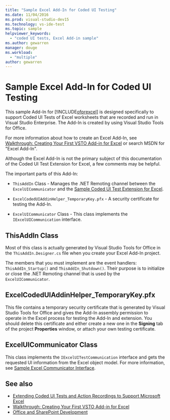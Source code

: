 ```yaml
---
title: "Sample Excel Add-In for Coded UI Testing"
ms.date: 11/04/2016
ms.prod: visual-studio-dev15
ms.technology: vs-ide-test
ms.topic: sample
helpviewer_keywords: 
  - "coded UI tests, Excel Add-in sample"
ms.author: gewarren
manager: douge
ms.workload: 
  - "multiple"
author: gewarren
---
```

# Sample Excel Add-In for Coded UI Testing
This sample Add-In for [!INCLUDE[ofprexcel](../test/includes/ofprexcel_md.md)] is designed specifically to support Coded UI Tests of Excel worksheets that are recorded and run in Visual Studio Enterprise. The Add-In is created by using Visual Studio Tools for Office.

 For more information about how to create an Excel Add-In, see [Walkthrough: Creating Your First VSTO Add-in for Excel](http://msdn.microsoft.com/Library/a855e2be-3ecf-4112-a7f5-ec0f7fad3b5f) or search MSDN for "Excel Add-In".

 Although the Excel Add-In is not the primary subject of this documentation of the Coded UI Test Extension for Excel, a few comments may be helpful.

 The important parts of this Add-In:

-   `ThisAddIn`  Class - Manages the .NET Remoting channel between the `ExcelUICommunicator` and the [Sample Coded UI Test Extension for Excel](../test/sample-coded-ui-test-extension-for-excel.md).

-   `ExcelCodedUIAddinHelper_TemporaryKey.pfx`  - A security certificate for testing the Add-In.

-   `ExcelUICommunicator`  Class - This class implements the `IExcelUICommunication` interface.

## ThisAddIn Class
 Most of this class is actually generated by Visual Studio Tools for Office in the `ThisAddIn.Designer.cs` file when you create your Excel Add-In project.

 The members that you must implement are the event handlers: `ThisAddIn_Startup()` and `ThisAddIn_Shutdown()`. Their purpose is to initialize or close the .NET Remoting channel that is used by the `ExcelUICommunicator`.

## ExcelCodedUIAddinHelper_TemporaryKey.pfx
 This file contains a temporary security certificate that is generated by Visual Studio Tools for Office and gives the Add-In assembly permission to operate in the Excel process for testing the Add-In and extension. You should delete this certificate and either create a new one in the **Signing** tab of the project **Properties** window, or attach your own testing certificate.

## ExcelUICommunicator Class
 This class implements the `IExcelUITestCommunication` interface and gets the requested UI information from the Excel object model. For more information, see [Sample Excel Communicator Interface](../test/sample-excel-communicator-interface.md).

## See also

- [Extending Coded UI Tests and Action Recordings to Support Microsoft Excel](../test/extending-coded-ui-tests-and-action-recordings-to-support-microsoft-excel.md)
- [Walkthrough: Creating Your First VSTO Add-in for Excel](http://msdn.microsoft.com/Library/a855e2be-3ecf-4112-a7f5-ec0f7fad3b5f)
- [Office and SharePoint Development](/office-dev/office-dev/office-and-sharepoint-development-in-visual-studio)
